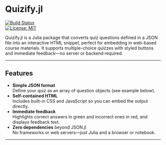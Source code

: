 # Quizify.jl

[![Build Status](https://github.com/yourusername/Quizify.jl/actions/workflows/ci.yml/badge.svg)](https://github.com/yourusername/Quizify.jl/actions/workflows/ci.yml)  
[![License: MIT](https://img.shields.io/badge/License-MIT-blue.svg)](LICENSE)

Quizify.jl is a Julia package that converts quiz questions defined in a JSON file into an interactive HTML snippet, perfect for embedding in web-based course materials. It supports multiple-choice quizzes with styled buttons and immediate feedback—no server or backend required.

---

## Features

- **Simple JSON format**  
  Define your quiz as an array of question objects (see example below).
- **Self-contained HTML**  
  Includes built-in CSS and JavaScript so you can embed the output directly.
- **Immediate feedback**  
  Highlights correct answers in green and incorrect ones in red, and displays feedback text.
- **Zero dependencies** beyond JSON.jl  
  No frameworks or web servers—just Julia and a browser or notebook.

---
